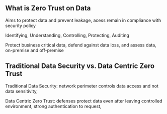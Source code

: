 ## What is Zero Trust on Data

Aims to protect data and prevent leakage, acess remain in compliance with security policy

Identifying, Understanding, Controlling, Protecting, Auditing

Protect business critical data, defend against data loss, and assess data, on-premise and off-premise

## Traditional Data Security vs. Data Centric Zero Trust

Traditional Data Security: network perimeter controls data access and not data sensitivity, 

Data Centric Zero Trust: defenses protect data even after leaving controlled environment, strong authentication to request,

